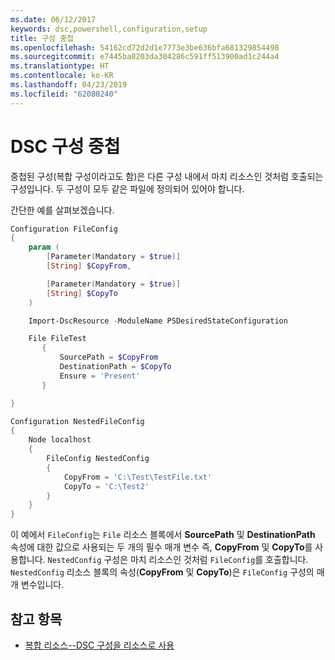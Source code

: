 ```yaml
---
ms.date: 06/12/2017
keywords: dsc,powershell,configuration,setup
title: 구성 중첩
ms.openlocfilehash: 54162cd72d2d1e7773e3be636bfa681329854498
ms.sourcegitcommit: e7445ba8203da304286c591ff513900ad1c244a4
ms.translationtype: HT
ms.contentlocale: ko-KR
ms.lasthandoff: 04/23/2019
ms.locfileid: "62080240"
---
```

# <a name="nesting-dsc-configurations"></a>DSC 구성 중첩

중첩된 구성(복합 구성이라고도 함)은 다른 구성 내에서 마치 리소스인 것처럼 호출되는 구성입니다.
두 구성이 모두 같은 파일에 정의되어 있어야 합니다.

간단한 예를 살펴보겠습니다.

```powershell
Configuration FileConfig
{
    param (
        [Parameter(Mandatory = $true)]
        [String] $CopyFrom,

        [Parameter(Mandatory = $true)]
        [String] $CopyTo
    )

    Import-DscResource -ModuleName PSDesiredStateConfiguration

    File FileTest
       {
           SourcePath = $CopyFrom
           DestinationPath = $CopyTo
           Ensure = 'Present'
       }

}

Configuration NestedFileConfig
{
    Node localhost
    {
        FileConfig NestedConfig
        {
            CopyFrom = 'C:\Test\TestFile.txt'
            CopyTo = 'C:\Test2'
        }
    }
}
```

이 예에서 `FileConfig`는 `File` 리소스 블록에서 **SourcePath** 및 **DestinationPath** 속성에 대한 값으로 사용되는 두 개의 필수 매개 변수 즉, **CopyFrom** 및 **CopyTo**를 사용합니다.
`NestedConfig` 구성은 마치 리소스인 것처럼 `FileConfig`를 호출합니다.
`NestedConfig` 리소스 블록의 속성(**CopyFrom** 및 **CopyTo**)은 `FileConfig` 구성의 매개 변수입니다.

## <a name="see-also"></a>참고 항목

- [복합 리소스--DSC 구성을 리소스로 사용](../resources/authoringResourceComposite.md)